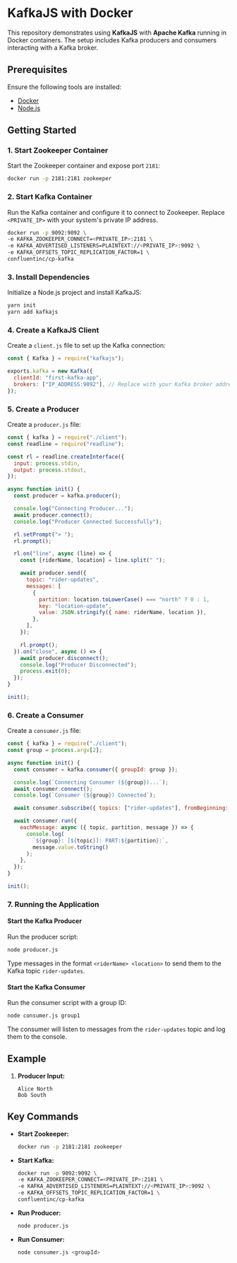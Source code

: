 # KafkaJS with Docker

This repository demonstrates using **KafkaJS** with **Apache Kafka** running in Docker containers. The setup includes Kafka producers and consumers interacting with a Kafka broker.

## Prerequisites

Ensure the following tools are installed:

- [Docker](https://www.docker.com/get-started)
- [Node.js](https://nodejs.org/)

## Getting Started

### 1. Start Zookeeper Container

Start the Zookeeper container and expose port `2181`:

```bash
docker run -p 2181:2181 zookeeper
```

### 2. Start Kafka Container

Run the Kafka container and configure it to connect to Zookeeper. Replace `<PRIVATE_IP>` with your system's private IP address.

```bash
docker run -p 9092:9092 \
-e KAFKA_ZOOKEEPER_CONNECT=<PRIVATE_IP>:2181 \
-e KAFKA_ADVERTISED_LISTENERS=PLAINTEXT://<PRIVATE_IP>:9092 \
-e KAFKA_OFFSETS_TOPIC_REPLICATION_FACTOR=1 \
confluentinc/cp-kafka
```

### 3. Install Dependencies

Initialize a Node.js project and install KafkaJS:

```bash
yarn init
yarn add kafkajs
```

### 4. Create a KafkaJS Client

Create a `client.js` file to set up the Kafka connection:

```javascript
const { Kafka } = require("kafkajs");

exports.kafka = new Kafka({
  clientId: "first-kafka-app",
  brokers: ["IP_ADDRESS:9092"], // Replace with your Kafka broker address
});
```

### 5. Create a Producer

Create a `producer.js` file:

```javascript
const { kafka } = require("./client");
const readline = require("readline");

const rl = readline.createInterface({
  input: process.stdin,
  output: process.stdout,
});

async function init() {
  const producer = kafka.producer();

  console.log("Connecting Producer...");
  await producer.connect();
  console.log("Producer Connected Successfully");

  rl.setPrompt("> ");
  rl.prompt();

  rl.on("line", async (line) => {
    const [riderName, location] = line.split(" ");

    await producer.send({
      topic: "rider-updates",
      messages: [
        {
          partition: location.toLowerCase() === "north" ? 0 : 1,
          key: "location-update",
          value: JSON.stringify({ name: riderName, location }),
        },
      ],
    });

    rl.prompt();
  }).on("close", async () => {
    await producer.disconnect();
    console.log("Producer Disconnected");
    process.exit(0);
  });
}

init();
```

### 6. Create a Consumer

Create a `consumer.js` file:

```javascript
const { kafka } = require("./client");
const group = process.argv[2];

async function init() {
  const consumer = kafka.consumer({ groupId: group });

  console.log(`Connecting Consumer (${group})...`);
  await consumer.connect();
  console.log(`Consumer (${group}) Connected`);

  await consumer.subscribe({ topics: ["rider-updates"], fromBeginning: true });

  await consumer.run({
    eachMessage: async ({ topic, partition, message }) => {
      console.log(
        `${group}: [${topic}]: PART:${partition}:`,
        message.value.toString()
      );
    },
  });
}

init();
```

### 7. Running the Application

#### Start the Kafka Producer

Run the producer script:

```bash
node producer.js
```

Type messages in the format `<riderName> <location>` to send them to the Kafka topic `rider-updates`.

#### Start the Kafka Consumer

Run the consumer script with a group ID:

```bash
node consumer.js group1
```

The consumer will listen to messages from the `rider-updates` topic and log them to the console.

## Example

1. **Producer Input:**
   ```text
   Alice North
   Bob South
   ```

## Key Commands

- **Start Zookeeper:**

  ```bash
  docker run -p 2181:2181 zookeeper
  ```

- **Start Kafka:**

  ```bash
  docker run -p 9092:9092 \
  -e KAFKA_ZOOKEEPER_CONNECT=<PRIVATE_IP>:2181 \
  -e KAFKA_ADVERTISED_LISTENERS=PLAINTEXT://<PRIVATE_IP>:9092 \
  -e KAFKA_OFFSETS_TOPIC_REPLICATION_FACTOR=1 \
  confluentinc/cp-kafka
  ```

- **Run Producer:**

  ```bash
  node producer.js
  ```

- **Run Consumer:**
  ```bash
  node consumer.js <groupId>
  ```
